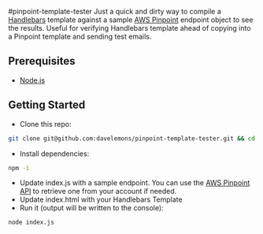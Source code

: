 #pinpoint-template-tester
Just a quick and dirty way to compile a [Handlebars](https://handlebarsjs.com/) template against a sample [AWS Pinpoint](https://aws.amazon.com/pinpoint/) endpoint object to see the results.  Useful for verifying Handlebars template ahead of copying into a Pinpoint template and sending test emails.

## Prerequisites
- [Node.js](https://nodejs.org/en/download/)

## Getting Started
- Clone this repo:
```bash
git clone git@github.com:davelemons/pinpoint-template-tester.git && cd pinpoint-template-tester
```
- Install dependencies:
```bash
npm -i
```
- Update index.js with a sample endpoint.  You can use the [AWS Pinpoint API](https://docs.aws.amazon.com/pinpoint/latest/apireference/apps-application-id-endpoints-endpoint-id.html) to retrieve one from your account if needed.
- Update index.html with your Handlebars Template
- Run it (output will be written to the console):
```bash
node index.js
```